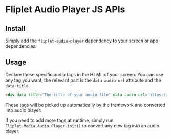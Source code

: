 # Fliplet Audio Player JS APIs

## Install

Simply add the `fliplet-audio-player` dependency to your screen or app dependencies.

## Usage

Declare these specific audio tags in the HTML of your screen. You can use any tag you want, the relevant part is the `data-audio-url` attribute and the `data-title`.

```html
<div data-title="The title of your audio file" data-audio-url="https://path/to/file.mp3"></div>
```

These tags will be picked up automatically by the framework and converted into audio player.

If you need to add more tags at runtime, simply run `Fliplet.Media.Audio.Player.init()` to convert any new tag into an audio player.
